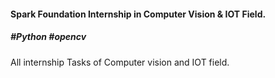 #### Spark Foundation Internship in Computer Vision &amp; IOT Field.<Br>
##### #Python #opencv
All internship Tasks of Computer vision and IOT field.


